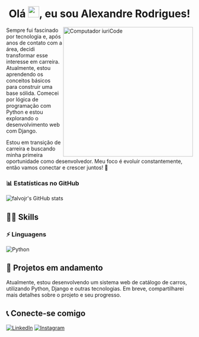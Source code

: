 <h1 align="center">Olá <img src="https://raw.githubusercontent.com/kaueMarques/kaueMarques/master/hi.gif" height="30px">, eu sou Alexandre Rodrigues!</h1>

<img src="https://raw.githubusercontent.com/MicaelliMedeiros/micaellimedeiros/master/image/computer-illustration.png" min-width="350px" max-width="350px" width="350px" align="right" alt="Computador iuriCode">

Sempre fui fascinado por tecnologia e, após anos de contato com a área, decidi transformar esse interesse em carreira. Atualmente, estou aprendendo os conceitos básicos para construir uma base sólida. Comecei por lógica de programação com Python e estou explorando o desenvolvimento web com Django.

Estou em transição de carreira e buscando minha primeira oportunidade como desenvolvedor. Meu foco é evoluir constantemente, então vamos conectar e crescer juntos! 🚀

### 📊 Estatísticas no GitHub
![falvojr's GitHub stats](https://github-readme-stats.vercel.app/api?username=aleehblackstar&show_icons=true&theme=date_night)

## :superhero_man: Skills

### :zap: Linguagens
<div>
  <img src="https://img.shields.io/badge/Python-FFD43B?style=for-the-badge&logo=python&logoColor=blue" alt="Python" title="Python" /> 
</div>

## :construction: Projetos em andamento
Atualmente, estou desenvolvendo um sistema web de catálogo de carros, utilizando Python, Django e outras tecnologias. Em breve, compartilharei mais detalhes sobre o projeto e seu progresso.

## :telephone_receiver: Conecte-se comigo
[![LinkedIn](https://img.shields.io/badge/linkedin-%230077B5.svg?style=for-the-badge&logo=linkedin&logoColor=white)](https://www.linkedin.com/in/alexandre-rodrigues-9a1050100/)
[![Instagram](https://img.shields.io/badge/Instagram-%23E4405F.svg?style=for-the-badge&logo=Instagram&logoColor=white)](https://www.instagram.com/aleehblackstar/?hl=pt-br)
